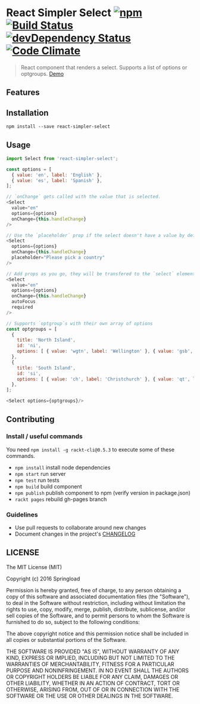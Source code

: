 React Simpler Select [![npm](https://img.shields.io/npm/v/react-simpler-select.svg?style=flat-square)](https://www.npmjs.com/package/react-simpler-select) [![Build Status](https://travis-ci.org/springload/react-simpler-select.svg?branch=master)](https://travis-ci.org/springload/react-simpler-select) [![devDependency Status](https://david-dm.org/springload/react-simpler-select/dev-status.svg)](https://david-dm.org/springload/react-simpler-select#info=devDependencies) [![Code Climate](https://codeclimate.com/github/springload/react-simpler-select/badges/gpa.svg)](https://codeclimate.com/github/springload/react-simpler-select)
===================

> React component that renders a select. Supports a list of options or optgroups. [Demo](https://springload.github.io/react-simpler-select/)

## Features

## Installation

`npm install --save react-simpler-select`

## Usage

```js
import Select from 'react-simpler-select';

const options = [
  { value: 'en', label: 'English' },
  { value: 'es', label: 'Spanish' },
];

// `onChange` gets called with the value that is selected.
<Select
  value="en"
  options={options}
  onChange={this.handleChange}
/>

// Use the `placeholder` prop if the select doesn't have a value by default:
<Select
  options={options}
  onChange={this.handleChange}
  placeholder="Please pick a country"
/>

// Add props as you go, they will be transfered to the `select` element.
<Select
  value="en"
  options={options}
  onChange={this.handleChange}
  autoFocus
  required
/>

// Supports `optgroup`s with their own array of options
const optgroups = [
  {
    title: 'North Island',
    id: 'ni',
    options: [ { value: 'wgtn', label: 'Wellington' }, { value: 'gsb', label: 'Gisbourne' } ]
  },
  {
    title: 'South Island',
    id: 'si',
    options: [ { value: 'ch', label: 'Christchurch' }, { value: 'qt', label: 'Queenstown' } ]
  },
];

<Select options={optgroups}/>
```

## Contributing

### Install / useful commands

You need `npm install -g rackt-cli@0.5.3` to execute some of these commands.

- `npm install` install node dependencies
- `npm start` run server
- `npm test` run tests
- `npm build` build component
- `npm publish` publish component to npm (verify version in package.json)
- `rackt pages` rebuild gh-pages branch

### Guidelines

- Use pull requests to collaborate around new changes
- Document changes in the project's [CHANGELOG](CHANGELOG.md)

## LICENSE

The MIT License (MIT)

Copyright (c) 2016 Springload

Permission is hereby granted, free of charge, to any person obtaining a copy
of this software and associated documentation files (the "Software"), to deal
in the Software without restriction, including without limitation the rights
to use, copy, modify, merge, publish, distribute, sublicense, and/or sell
copies of the Software, and to permit persons to whom the Software is
furnished to do so, subject to the following conditions:

The above copyright notice and this permission notice shall be included in all
copies or substantial portions of the Software.

THE SOFTWARE IS PROVIDED "AS IS", WITHOUT WARRANTY OF ANY KIND, EXPRESS OR
IMPLIED, INCLUDING BUT NOT LIMITED TO THE WARRANTIES OF MERCHANTABILITY,
FITNESS FOR A PARTICULAR PURPOSE AND NONINFRINGEMENT. IN NO EVENT SHALL THE
AUTHORS OR COPYRIGHT HOLDERS BE LIABLE FOR ANY CLAIM, DAMAGES OR OTHER
LIABILITY, WHETHER IN AN ACTION OF CONTRACT, TORT OR OTHERWISE, ARISING FROM,
OUT OF OR IN CONNECTION WITH THE SOFTWARE OR THE USE OR OTHER DEALINGS IN THE
SOFTWARE.



